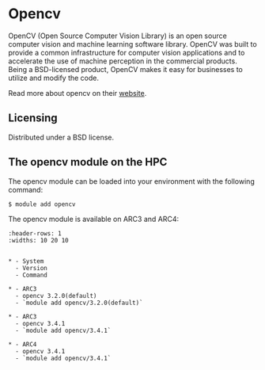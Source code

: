 # Opencv

OpenCV (Open Source Computer Vision Library) is an open source computer vision and machine learning software library. OpenCV was built to provide a common infrastructure for computer vision applications and to accelerate the use of machine perception in the commercial products. Being a BSD-licensed product, OpenCV makes it easy for businesses to utilize and modify the code.

Read more about opencv on their [website](https://opencv.org/).



## Licensing 

Distributed under a BSD license.



## The opencv module on the HPC

The opencv module can be loaded into your environment with the following command:

```bash
$ module add opencv
```

The opencv module is available on ARC3 and ARC4:

```{list-table}
:header-rows: 1
:widths: 10 20 10


* - System
  - Version
  - Command

* - ARC3
  - opencv 3.2.0(default)
  - `module add opencv/3.2.0(default)`

* - ARC3
  - opencv 3.4.1
  - `module add opencv/3.4.1`

* - ARC4
  - opencv 3.4.1
  - `module add opencv/3.4.1`

```